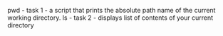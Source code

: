 pwd - task 1 - a script that prints the absolute path name of the current working directory.
ls - task 2 - displays list of contents of your current directory
